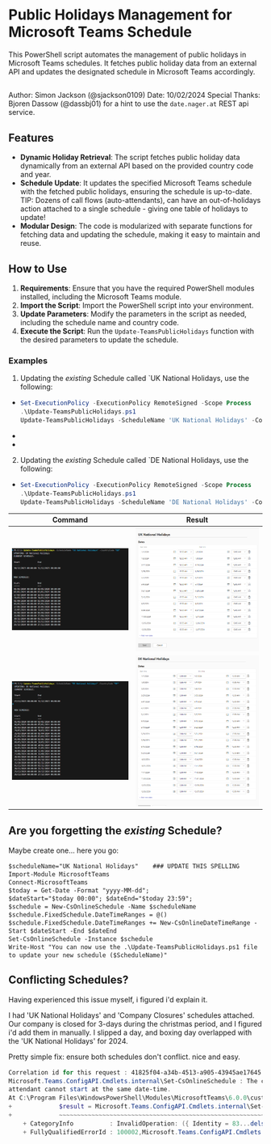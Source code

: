 # Public Holidays Management for Microsoft Teams Schedule

This PowerShell script automates the management of public holidays in Microsoft Teams schedules. It fetches public holiday data from an external API and updates the designated schedule in Microsoft Teams accordingly.

##

Author: Simon Jackson (@sjackson0109)
Date: 10/02/2024
Special Thanks: Bjoren Dassow (@dassbj01) for a hint to use the `date.nager.at` REST api service. 


## Features

- **Dynamic Holiday Retrieval**: The script fetches public holiday data dynamically from an external API based on the provided country code and year.
- **Schedule Update**: It updates the specified Microsoft Teams schedule with the fetched public holidays, ensuring the schedule is up-to-date. TIP: Dozens of call flows (auto-attendants), can have an out-of-holidays action attached to a single schedule - giving one table of holidays to update!
- **Modular Design**: The code is modularized with separate functions for fetching data and updating the schedule, making it easy to maintain and reuse.

## How to Use

1. **Requirements**: Ensure that you have the required PowerShell modules installed, including the Microsoft Teams module.
2. **Import the Script**: Import the PowerShell script into your environment.
3. **Update Parameters**: Modify the parameters in the script as needed, including the schedule name and country code.
4. **Execute the Script**: Run the `Update-TeamsPublicHolidays` function with the desired parameters to update the schedule.

### Examples

1. Updating the *existing* Schedule called `UK National Holidays, use the following:
- ```powershell
  Set-ExecutionPolicy -ExecutionPolicy RemoteSigned -Scope Process
  .\Update-TeamsPublicHolidays.ps1
  Update-TeamsPublicHolidays -ScheduleName 'UK National Holidays' -CountryCode "GB"
  ```
- 
- 


2. Updating the *existing* Schedule called `DE National Holidays, use the following:
- ```powershell
  Set-ExecutionPolicy -ExecutionPolicy RemoteSigned -Scope Process
  .\Update-TeamsPublicHolidays.ps1
  Update-TeamsPublicHolidays -ScheduleName 'DE National Holidays' -CountryCode 'DE'
  ```

|Command|Result|
|---|---|
|![UK 2024 Command](/Examples/UK_2024.png)|![UK 2024 Result](/Examples/UK_2024_Result.png)|
|![DE 2024 Command](/Examples/DE_2024.png)|![DE 2024 Result](/Examples/DE_2024_Result.png)|


## Are you forgetting the *existing* Schedule?
Maybe create one... here you go:
```poweshell
$scheduleName="UK National Holidays"    ### UPDATE THIS SPELLING
Import-Module MicrosoftTeams
Connect-MicrosoftTeams
$today = Get-Date -Format "yyyy-MM-dd";
$dateStart="$today 00:00"; $dateEnd="$today 23:59";
$schedule = New-CsOnlineSchedule -Name $scheduleName
$schedule.FixedSchedule.DateTimeRanges = @()
$schedule.FixedSchedule.DateTimeRanges += New-CsOnlineDateTimeRange -Start $dateStart -End $dateEnd
Set-CsOnlineSchedule -Instance $schedule
Write-Host "You can now use the .\Update-TeamsPublicHolidays.ps1 file to update your new schedule ($ScheduleName)"
```


## Conflicting Schedules?
Having experienced this issue myself, i figured i'd explain it.

I had 'UK National Holidays' and 'Company Closures' schedules attached. Our company is closed for 3-days during the christmas period, and I figured i'd add them in manually.  I slipped a day, and boxing day overlapped with the 'UK National Holidays' for 2024.

Pretty simple fix: ensure both schedules don't conflict. nice and easy.

```powershell
Correlation id for this request : 41825f04-a34b-4513-a905-43945ae17645
Microsoft.Teams.ConfigAPI.Cmdlets.internal\Set-CsOnlineSchedule : The changes made in Schedule 83e774b4-eabf-478f-914e-56966515a9b3 are causing conflicts with other schedules in Auto Attendant 70561269-5dc8-485c-b125-5a75ab90ebed. Error: Holidays within an auto
attendant cannot start at the same date-time.
At C:\Program Files\WindowsPowerShell\Modules\MicrosoftTeams\6.0.0\custom\Merged_custom_PsExt.ps1:9790 char:13
+             $result = Microsoft.Teams.ConfigAPI.Cmdlets.internal\Set- ...
+             ~~~~~~~~~~~~~~~~~~~~~~~~~~~~~~~~~~~~~~~~~~~~~~~~~~~~~~~~~
    + CategoryInfo          : InvalidOperation: ({ Identity = 83...dels.Schedule }:<>f__AnonymousType77`2) [Set-CsOnlineSchedule_SetExpanded], Exception
    + FullyQualifiedErrorId : 100002,Microsoft.Teams.ConfigAPI.Cmdlets.Generated.Cmdlets.SetCsOnlineSchedule_SetExpanded
```